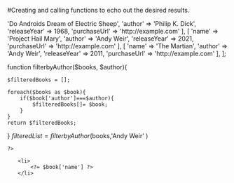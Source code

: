
#Creating and calling functions to echo out the desired results.

<!doctype html>
<html lang="en">
<head>
    <meta charset="UTF-8">
    <title>Demo</title>
</head>

<body>
    <?php
        $books = [
            [
                'name' => 'Do Androids Dream of Electric Sheep',
                'author' => 'Philip K. Dick',
                'releaseYear' => 1968,
                'purchaseUrl' => 'http://example.com'
            ],
            [
                'name' => 'Project Hail Mary',
                'author' => 'Andy Weir',
                'releaseYear' => 2021,
                'purchaseUrl' => 'http://example.com'
            ],
            [
                'name' => 'The Martian',
                'author' => 'Andy Weir',
                'releaseYear' => 2011,
                'purchaseUrl' => 'http://example.com'
            ],
        ];


function filterbyAuthor($books, $author){

    $filteredBooks = [];

    foreach($books as $book){
        if($book['author']===$author){
            $filteredBooks[]= $book;
        }
    }
    return $filteredBooks;
    
    
}
    $filteredList = filterbyAuthor($books,'Andy Weir' )
    
    ?>

<ul>
    <?php foreach( $filteredList as $book) :?>

    <li>
        <?= $book['name'] ?>
    </li>

<?php endforeach ;?>
</ul>


    
</body>
</html>

